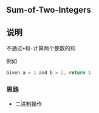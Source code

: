 ## Sum-of-Two-Integers

## 说明

不通过`+`和`-`计算两个整数的和

例如

```js
Given a = 1 and b = 2, return 3.
```

### 思路

- 二进制操作